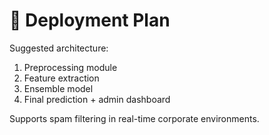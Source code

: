 # 🚀 Deployment Plan

Suggested architecture:
1. Preprocessing module
2. Feature extraction
3. Ensemble model
4. Final prediction + admin dashboard

Supports spam filtering in real-time corporate environments.